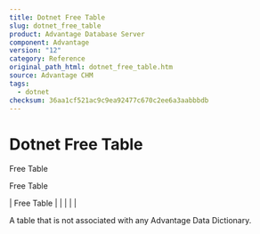 ```yaml
---
title: Dotnet Free Table
slug: dotnet_free_table
product: Advantage Database Server
component: Advantage
version: "12"
category: Reference
original_path_html: dotnet_free_table.htm
source: Advantage CHM
tags:
  - dotnet
checksum: 36aa1cf521ac9c9ea92477c670c2ee6a3aabbbdb
---
```


# Dotnet Free Table

Free Table

Free Table

| Free Table |  |  |  |  |

A table that is not associated with any Advantage Data Dictionary.
